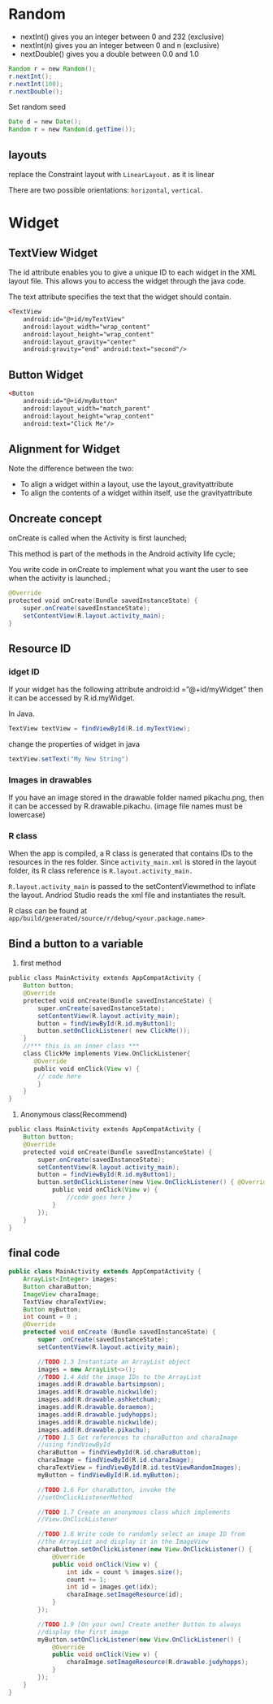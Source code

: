 # Random
* nextInt()​​ gives you an integer between 0 and 232 (exclusive)
* nextInt(n)​​ gives you an integer between 0 and n (exclusive)
* nextDouble()​​ gives you a double between 0.0 and 1.0
```java
Random r = ​new​ Random(); 
r.nextInt(); 
r.nextInt(​100​); 
r.nextDouble();
```
Set random seed
```java
Date d = ​new​ Date();
Random r = ​new​ Random(d.getTime());
```

## layouts
replace the Constraint layout with ```​LinearLayout​​.``` as it is linear

There are two possible orientations: ```horizontal```, ```vertical```.

# Widget
## TextView Widget
The ​id​​ attribute ​​enables you to give a unique ID to each widget in the XML layout file. This allows you to access the widget through the java code.

The ​text​​ attribute​​ specifies the text that the widget should contain.
```xml
<​TextView
    android:id=​"@+id/myTextView" 
    android:layout_width=​"wrap_content"
    android:layout_height=​"wrap_content"
    android:layout_gravity=​"center" 
    android:gravity=​"end" android:text=​"second"​/>
```

## Button Widget
```xml
<​Button
    android:id=​"@+id/myButton" 
    android:layout_width=​"match_parent"
    android:layout_height=​"wrap_content" 
    android:text=​"Click Me"​/>
```

## Alignment for Widget
Note the difference between the two:
* To align a widget within a layout, use the ​layout_gravity​​ attribute
* To align the contents of a widget within itself, use the ​gravity​​ attribute


## Oncreate concept
onCreate is called when the Activity is first launched;

This method is part of the methods in the ​Android activity life cycle​​;

You write code in ​onCreate​​ to implement what you want the user to see when the activity is launched.;
```java
@Override
protected​ ​void​ ​onCreate​(Bundle savedInstanceState) { ​
    super​.onCreate(savedInstanceState); 
    setContentView(R.layout.activity_main);
}
```

## Resource ID
### idget ID
If your widget has the following attribute
android:id =”@+id/myWidget” then it can be accessed by ​R.id.myWidget​​.

In Java.
```java
TextView textView = findViewById(R.id.myTextView);
```
change the properties of widget in java
```java
textView.setText(​"My New String"​)
```

### Images in drawables
If you have an image stored in the drawable folder named ​pikachu.png​​, then it can be accessed by ​R.drawable.pikachu​​. (image file names must be lowercase)

### R class
When the app is compiled, a ​R class​​ is generated that contains IDs to the resources in the res​​ folder.
Since ​```activity_main.xml​​``` is stored in the layout folder, its R class reference is ```R.layout.activity_main​​.```

```R.layout.activity_main``` ​​is passed to the ​setContentView​​ method to ​inflate the layout​​. Andriod Studio reads the xml file and instantiates the result.

R class can be found at ```app/build/generated/source/r/debug/<your.package.name>```




## Bind a button to a variable
1. first method
```java
public​ ​class​ ​MainActivity​ ​extends​ ​AppCompatActivity​ { 
    Button button;
​    @Override
​    protected​ ​void​ ​onCreate​(Bundle savedInstanceState) {
​        super​.onCreate(savedInstanceState); 
        setContentView(R.layout.activity_main);
        button = findViewById(R.id.myButton1);
        button.setOnClickListener( ​new​ ClickMe()); 
    }
​    //*** this is an inner class ***
​    class​ ​ClickMe​ ​implements​ ​View​.​OnClickListener​{
​       @Override
​       public​ ​void​ ​onClick​(View v) {
        // code here
        } 
    }
}
```
1. Anonymous class(Recommend)
```java
public​ ​class​ ​MainActivity​ ​extends​ ​AppCompatActivity​ { 
    Button button;
​    @Override
​    protected​ ​void​ ​onCreate​(Bundle savedInstanceState) {
​        super​.onCreate(savedInstanceState); 
        setContentView(R.layout.activity_main);
        button = findViewById(R.id.myButton1);
        button.setOnClickListener(​new​ View.OnClickListener() { ​@Override
​            public​ ​void​ ​onClick​(View v) {
​                //code goes here }
            }
        }); 
    }
}
```
## final code
```java
public class MainActivity extends AppCompatActivity {
    ArrayList<Integer> images;
    Button charaButton;
    ImageView charaImage;
    TextView charaTextView; 
    Button myButton;
    int count = 0 ;
    @Override
    protected void onCreate (Bundle savedInstanceState) {
        super .onCreate(savedInstanceState);
        setContentView(R.layout.activity_main);

        //TODO 1.3 Instantiate an ArrayList object
        images = new ArrayList<>();
        //TODO 1.4 Add the image IDs to the ArrayList
        images.add(R.drawable.bartsimpson);
        images.add(R.drawable.nickwilde);
        images.add(R.drawable.ashketchum);
        images.add(R.drawable.doraemon);
        images.add(R.drawable.judyhopps);
        images.add(R.drawable.nickwilde);
        images.add(R.drawable.pikachu);
        //TODO 1.5 Get references to charaButton and charaImage
        //using findViewById
        charaButton = findViewById(R.id.charaButton);
        charaImage = findViewById(R.id.charaImage);
        charaTextView = findViewById(R.id.testViewRandomImages);
        myButton = findViewById(R.id.myButton);

        //TODO 1.6 For charaButton, invoke the
        //setOnClickListenerMethod

        //TODO 1.7 Create an anonymous class which implements
        //View.OnClickListener

        //TODO 1.8 Write code to randomly select an image ID from
        //the ArrayList and display it in the ImageView
        charaButton.setOnClickListener(new View.OnClickListener() {
            @Override
            public void onClick(View v) {
                int idx = count % images.size();
                count += 1;
                int id = images.get(idx);
                charaImage.setImageResource(id);
            }
        });

        //TODO 1.9 [On your own] Create another Button to always
        //display the first image
        myButton.setOnClickListener(new View.OnClickListener() {
            @Override
            public void onClick(View v) {
                charaImage.setImageResource(R.drawable.judyhopps);
            }
        });
    }
}
```
